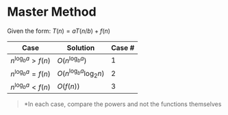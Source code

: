 # Master Method
Given the form: $T(n)=aT(n/b)+f(n)$

| Case | Solution | Case # |
| --- | --- | --- |
| $n^{\log_ba} > f(n)$ | $O(n^{\log_ba})$ | 1 |
| $n^{\log_ba} = f(n)$ | $O(n^{\log_ba}\log_2n)$ | 2 |
| $n^{\log_ba} < f(n)$ | $O(f(n))$ | 3 |

> *In each case, compare the powers and not the functions themselves
